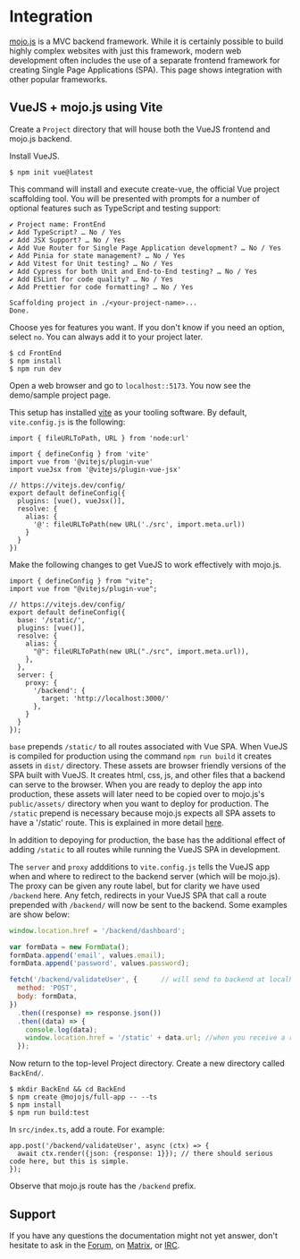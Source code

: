 # Integration

[mojo.js](https://mojojs.org) is a MVC backend framework. While it is certainly possible to build highly complex
websites with just this framework, modern web development often includes the use of a separate frontend framework
for creating Single Page Applications (SPA). This page shows integration with other popular frameworks.

## VueJS + mojo.js using Vite

Create a ```Project``` directory that will house both the VueJS frontend and mojo.js backend.

Install VueJS.

```
$ npm init vue@latest
```

This command will install and execute create-vue, the official Vue project scaffolding tool. You will be presented 
with prompts for a number of optional features such as TypeScript and testing support:

```
✔ Project name: FrontEnd
✔ Add TypeScript? … No / Yes
✔ Add JSX Support? … No / Yes
✔ Add Vue Router for Single Page Application development? … No / Yes
✔ Add Pinia for state management? … No / Yes
✔ Add Vitest for Unit testing? … No / Yes
✔ Add Cypress for both Unit and End-to-End testing? … No / Yes
✔ Add ESLint for code quality? … No / Yes
✔ Add Prettier for code formatting? … No / Yes

Scaffolding project in ./<your-project-name>...
Done.
```

Choose yes for features you want. If you don't know if you need an option, select ```no```. You can always add it to 
your project later.

```
$ cd FrontEnd
$ npm install
$ npm run dev
```

Open a web browser and go to ```localhost::5173```. You now see the demo/sample project page.

This setup has installed [vite](https://vitejs.dev/) as your tooling software. By default, 
```vite.config.js``` is the following:

```
import { fileURLToPath, URL } from 'node:url'

import { defineConfig } from 'vite'
import vue from '@vitejs/plugin-vue'
import vueJsx from '@vitejs/plugin-vue-jsx'

// https://vitejs.dev/config/
export default defineConfig({
  plugins: [vue(), vueJsx()],
  resolve: {
    alias: {
      '@': fileURLToPath(new URL('./src', import.meta.url))
    }
  }
})
```

Make the following changes to get VueJS to work effectively with mojo.js.

```
import { defineConfig } from "vite";
import vue from "@vitejs/plugin-vue";

// https://vitejs.dev/config/
export default defineConfig({
  base: '/static/',
  plugins: [vue()],
  resolve: {
    alias: {
      "@": fileURLToPath(new URL("./src", import.meta.url)),
    },
  },
  server: {
    proxy: {
      '/backend': {
        target: 'http://localhost:3000/'
      },
    }
  }
});
```

```base``` prepends ```/static/``` to all routes associated with Vue SPA. When VueJS is compiled for
production using the command ```npm run build``` it creates assets in ```dist/``` directory. These assets are
browser friendly versions of the SPA built with VueJS. It creates html, css, js, and other files that a backend
can serve to the browser. When you are ready to deploy the app into production, these assets will later need to 
be copied over to mojo.js's ```public/assets/``` directory when you want to deploy for production. The ```/static```
prepend is necessary because mojo.js expects all SPA assets to have a '/static' route. This is explained in more
detail [here](https://mojojs.org/docs/Rendering.md#static-assets).

In addition to depoying for production, the base has the additional effect of adding ```/static``` to all routes
while running the VueJS SPA in development.

The ```server``` and ```proxy``` addditions to ```vite.config.js``` tells the VueJS app when and where to redirect to
the backend server (which will be mojo.js). The proxy can be given any route label, but for clarity we have used 
```/backend``` here. Any fetch, redirects in your VueJS SPA that call a route prepended with ```/backend/``` will now
be sent to the backend. Some examples are show below:

```js
window.location.href = '/backend/dashboard';
```

```js
var formData = new FormData();
formData.append('email', values.email);
formData.append('password', values.password);

fetch('/backend/validateUser', {      // will send to backend at localhost:3000 which will be our mojo.js app.
  method: 'POST',
  body: formData,
})
  .then((response) => response.json())
  .then((data) => {
    console.log(data);
    window.location.href = '/static' + data.url; //when you receive a response, redirect to new url on SPA.
  });

```

Now return to the top-level Project directory. Create a new directory called ```BackEnd/```.

```
$ mkdir BackEnd && cd BackEnd
$ npm create @mojojs/full-app -- --ts
$ npm install
$ npm run build:test
```

In ```src/index.ts```, add a route. For example:

```
app.post('/backend/validateUser', async (ctx) => {
  await ctx.render({json: {response: 1}}); // there should serious code here, but this is simple.
});
```

Observe that mojo.js route has the ```/backend``` prefix.

## Support

If you have any questions the documentation might not yet answer, don't hesitate to ask in the
[Forum](https://github.com/mojolicious/mojo.js/discussions), on [Matrix](https://matrix.to/#/#mojo:matrix.org), or
[IRC](https://web.libera.chat/#mojo).

